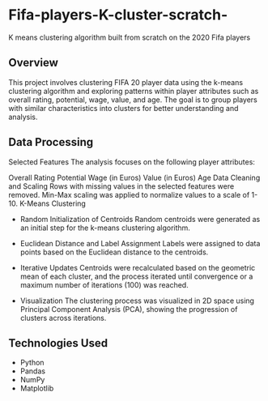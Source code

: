 # Fifa-players-K-cluster-scratch-
K means clustering algorithm built from scratch on the 2020 Fifa players 


## Overview

This project involves clustering FIFA 20 player data using the k-means clustering algorithm and exploring patterns within player attributes such as overall rating, potential, wage, value, and age. The goal is to group players with similar characteristics into clusters for better understanding and analysis.

## Data Processing

Selected Features
The analysis focuses on the following player attributes:

Overall Rating
Potential
Wage (in Euros)
Value (in Euros)
Age
Data Cleaning and Scaling
Rows with missing values in the selected features were removed.
Min-Max scaling was applied to normalize values to a scale of 1-10.
K-Means Clustering

- Random Initialization of Centroids
Random centroids were generated as an initial step for the k-means clustering algorithm.

- Euclidean Distance and Label Assignment
Labels were assigned to data points based on the Euclidean distance to the centroids.

- Iterative Updates
Centroids were recalculated based on the geometric mean of each cluster, and the process iterated until convergence or a maximum number of iterations (100) was reached.

- Visualization
The clustering process was visualized in 2D space using Principal Component Analysis (PCA), showing the progression of clusters across iterations.



## Technologies Used

- Python
- Pandas
- NumPy
- Matplotlib

